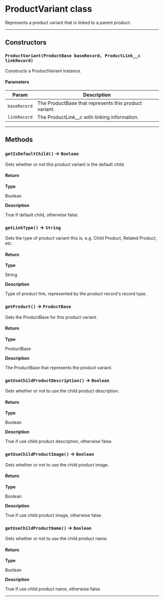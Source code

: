 # ProductVariant class

Represents a product variant that is linked to a parent product.

---
## Constructors
### `ProductVariant(ProductBase baseRecord, ProductLink__c linkRecord)`

Constructs a ProductVariant instance.
#### Parameters
|Param|Description|
|-----|-----------|
|`baseRecord` |  The ProductBase that represents this product variant. |
|`linkRecord` |  The ProductLink__c with linking information. |

---
## Methods
### `getIsDefaultChild()` → `Boolean`

Gets whether or not this product variant is the default child.

#### Return

**Type**

Boolean

**Description**

True if default child, otherwise false.

### `getLinkType()` → `String`

Gets the type of product variant this is, e.g. Child Product, Related Product, etc.

#### Return

**Type**

String

**Description**

Type of product link, represented by the product record's record type.

### `getProduct()` → `ProductBase`

Gets the ProductBase for this product variant.

#### Return

**Type**

ProductBase

**Description**

The ProductBase that represents the product variant.

### `getUseChildProductDescription()` → `Boolean`

Gets whether or not to use the child product description.

#### Return

**Type**

Boolean

**Description**

True if use child product description, otherwise false.

### `getUseChildProductImage()` → `Boolean`

Gets whether or not to use the child product image.

#### Return

**Type**

Boolean

**Description**

True if use child product image, otherwise false.

### `getUseChildProductName()` → `Boolean`

Gets whether or not to use the child product name.

#### Return

**Type**

Boolean

**Description**

True if use child product name, otherwise false.

---
